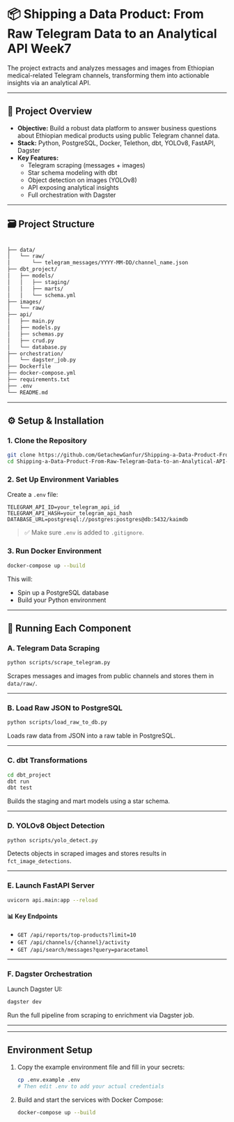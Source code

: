 # 📦 Shipping a Data Product: From Raw Telegram Data to an Analytical API Week7

 The project extracts and analyzes messages and images from Ethiopian medical-related Telegram channels, transforming them into actionable insights via an analytical API.

---

## 📌 Project Overview

- **Objective:** Build a robust data platform to answer business questions about Ethiopian medical products using public Telegram channel data.
- **Stack:** Python, PostgreSQL, Docker, Telethon, dbt, YOLOv8, FastAPI, Dagster
- **Key Features:**
  - Telegram scraping (messages + images)
  - Star schema modeling with dbt
  - Object detection on images (YOLOv8)
  - API exposing analytical insights
  - Full orchestration with Dagster

---



## 🗃️ Project Structure

```bash

├── data/
│   └── raw/
│       └── telegram_messages/YYYY-MM-DD/channel_name.json
├── dbt_project/
│   ├── models/
│   │   ├── staging/
│   │   ├── marts/
│   │   └── schema.yml
├── images/
│   └── raw/
├── api/
│   ├── main.py
│   ├── models.py
│   ├── schemas.py
│   ├── crud.py
│   └── database.py
├── orchestration/
│   └── dagster_job.py
├── Dockerfile
├── docker-compose.yml
├── requirements.txt
├── .env
└── README.md
````

---

## ⚙️ Setup & Installation

### 1. Clone the Repository

```bash
git clone https://github.com/GetachewGanfur/Shipping-a-Data-Product-From-Raw-Telegram-Data-to-an-Analytical-API-Week7.git
cd Shipping-a-Data-Product-From-Raw-Telegram-Data-to-an-Analytical-API-Week7
```

### 2. Set Up Environment Variables

Create a `.env` file:

```env
TELEGRAM_API_ID=your_telegram_api_id
TELEGRAM_API_HASH=your_telegram_api_hash
DATABASE_URL=postgresql://postgres:postgres@db:5432/kaimdb
```

> ✅ Make sure `.env` is added to `.gitignore`.

### 3. Run Docker Environment

```bash
docker-compose up --build
```

This will:

* Spin up a PostgreSQL database
* Build your Python environment

---

## 🚀 Running Each Component

### A. Telegram Data Scraping

```bash
python scripts/scrape_telegram.py
```

Scrapes messages and images from public channels and stores them in `data/raw/`.

---

### B. Load Raw JSON to PostgreSQL

```bash
python scripts/load_raw_to_db.py
```

Loads raw data from JSON into a raw table in PostgreSQL.

---

### C. dbt Transformations

```bash
cd dbt_project
dbt run
dbt test
```

Builds the staging and mart models using a star schema.

---

### D. YOLOv8 Object Detection

```bash
python scripts/yolo_detect.py
```

Detects objects in scraped images and stores results in `fct_image_detections`.

---

### E. Launch FastAPI Server

```bash
uvicorn api.main:app --reload
```

#### 📊 Key Endpoints

* `GET /api/reports/top-products?limit=10`
* `GET /api/channels/{channel}/activity`
* `GET /api/search/messages?query=paracetamol`


---

### F. Dagster Orchestration

Launch Dagster UI:

```bash
dagster dev
```

Run the full pipeline from scraping to enrichment via Dagster job.

---



---



## Environment Setup

1. Copy the example environment file and fill in your secrets:

   ```sh
   cp .env.example .env
   # Then edit .env to add your actual credentials
   ```

2. Build and start the services with Docker Compose:

   ```sh
   docker-compose up --build
   ```